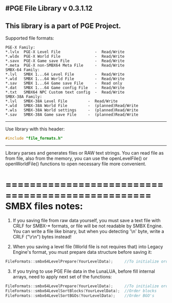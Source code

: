#PGE File Library v 0.3.1.12
----
This library is a part of PGE Project.
----
Supported file formats:

```
PGE-X Family:
*.lvlx  PGE-X Level File               -  Read/Write
*.wldx  PGE-X World File               -  Read/Write
*.savx  PGE-X Game save File           -  Read/Write
*.meta  PGE-X non-SMBX64 Meta File     -  Read/Write
SMBX-64 Family:
*.lvl   SMBX 1...64 Level File         -  Read/Write
*.wld   SMBX 1...64 World File         -  Read/Write
*.sav   SMBX 1...64 Game save File     -  Read only
*.dat   SMBX 1...64 Game config File   -  Read/Write
*.txt   SMBX64 NPC Custom text config  -  Read/Write
SMBX-38A Family:
*.lvl   SMBX-38A Level File         -  Read/Write
*.wld   SMBX-38A World File         -  (planned)Read/Write
*.wls   SMBX-38A World settings     -  (planned)Read/Write
*.sav   SMBX-38A Game save File     -  (planned)Read/Write
```

----
Use library with this header:

```cpp
#include "file_formats.h"
```

----

Library parses and generates files or RAW text strings.
You can read file as from file, also from the memory,
you can use the openLevelFile() or openWorldFile() functions to open
necessary file more convenient.

==================================================
SMBX files notes:
==================================================
1) If you saving file from raw data yourself, you must save a text file with CRLF
for SMBX-* formats, or file will be not readable by SMBX Engine.
You can write a file like binary, but when you detecting '\n' byte,
write a CRLF ("\r\n") bytes instead!

2) When you saving a level file (World file is not requires that) into Legacy Engine's format,
you must prepare data structure before saving it:
```C++
FileFormats::smbx64LevelPrepare(YourLevelData);     //To initialize order priorities fields and mark all star NPCs
```

3) If you trying to use PGE File data in the LunaLUA, before fill internal arrays, need to apply next set of the functions:

```C++
FileFormats::smbx64LevelPrepare(YourLevelData);     //To initialize order priorities fields and mark all star NPCs
FileFormats::smbx64LevelSortBlocks(YourLevelData);  //Order blocks
FileFormats::smbx64LevelSortBGOs(YourLevelData);    //Order BGO's
```

